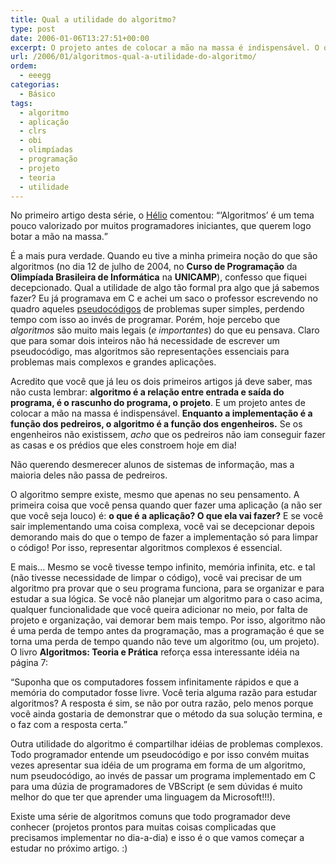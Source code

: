 ```yaml
---
title: Qual a utilidade do algoritmo?
type: post
date: 2006-01-06T13:27:51+00:00
excerpt: O projeto antes de colocar a mão na massa é indispensável. O que seria do pedreiro (a implementação) se não existisse o engenheiro (o algoritmo)? Representar algoritmos complexos é essencial para uma boa programação.
url: /2006/01/algoritmos-qual-a-utilidade-do-algoritmo/
ordem:
  - eeegg
categorias:
  - Básico
tags:
  - algoritmo
  - aplicação
  - clrs
  - obi
  - olimpíadas
  - programação
  - projeto
  - teoria
  - utilidade
---
```


No primeiro artigo desta série, o [Hélio][1] comentou: <q>‘Algoritmos’ é um tema pouco valorizado por muitos programadores iniciantes, que querem logo botar a mão na massa.</q>

É a mais pura verdade. Quando eu tive a minha primeira noção do que são algoritmos (no dia 12 de julho de 2004, no **Curso de Programação** da **Olimpíada Brasileira de Informática** na **UNICAMP**), confesso que fiquei decepcionado. Qual a utilidade de algo tão formal pra algo que já sabemos fazer? Eu já programava em C e achei um saco o professor escrevendo no quadro aqueles [pseudocódigos][2] de problemas super simples, perdendo tempo com isso ao invés de programar. Porém, hoje percebo que _algoritmos_ são muito mais legais (_e importantes_) do que eu pensava. Claro que para somar dois inteiros não há necessidade de escrever um pseudocódigo, mas algoritmos são representações essenciais para problemas mais complexos e grandes aplicações.

Acredito que você que já leu os dois primeiros artigos já deve saber, mas não custa lembrar: **algoritmo é a relação entre entrada e saída do programa, é o rascunho do programa, o projeto**. E um projeto antes de colocar a mão na massa é indispensável. **Enquanto a implementação é a função dos pedreiros, o algoritmo é a função dos engenheiros.** Se os engenheiros não existissem, _acho_ que os pedreiros não iam conseguir fazer as casas e os prédios que eles constroem hoje em dia!

Não querendo desmerecer alunos de sistemas de informação, mas a maioria deles não passa de pedreiros.

O algoritmo sempre existe, mesmo que apenas no seu pensamento. A primeira coisa que você pensa quando quer fazer uma aplicação (a não ser que você seja louco) é: **o que é a aplicação? O que ela vai fazer?** E se você sair implementando uma coisa complexa, você vai se decepcionar depois demorando mais do que o tempo de fazer a implementação só para limpar o código! Por isso, representar algoritmos complexos é essencial.

E mais… Mesmo se você tivesse tempo infinito, memória infinita, etc. e tal (não tivesse necessidade de limpar o código), você vai precisar de um algoritmo pra provar que o seu programa funciona, para se organizar e para estudar a sua lógica. Se você não planejar um algoritmo para o caso acima, qualquer funcionalidade que você queira adicionar no meio, por falta de projeto e organização, vai demorar bem mais tempo. Por isso, algoritmo não é uma perda de tempo antes da programação, mas a programação é que se torna uma perda de tempo quando não teve um algoritmo (ou, um projeto). O livro **Algoritmos: Teoria e Prática** reforça essa interessante idéia na página 7:

<q>Suponha que os computadores fossem infinitamente rápidos e que a memória do computador fosse livre. Você teria alguma razão para estudar algoritmos? A resposta é sim, se não por outra razão, pelo menos porque você ainda gostaria de demonstrar que o método da sua solução termina, e o faz com a resposta certa.</q>

Outra utilidade do algoritmo é compartilhar idéias de problemas complexos. Todo programador entende um pseudocódigo e por isso convém muitas vezes apresentar sua idéia de um programa em forma de um algoritmo, num pseudocódigo, ao invés de passar um programa implementado em C para uma dúzia de programadores de VBScript (e sem dúvidas é muito melhor do que ter que aprender uma linguagem da Microsoft!!!).

Existe uma série de algoritmos comuns que todo programador deve conhecer (projetos prontos para muitas coisas complicadas que precisamos implementar no dia-a-dia) e isso é o que vamos começar a estudar no próximo artigo. :)

[1]: http://www.hlegius.pro.br
[2]: /2006/01/algoritmos-como-representar-um-algoritmo/
